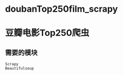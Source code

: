 # doubanTop250film_scrapy
豆瓣电影Top250爬虫
=================================== 
    
需要的模块
-----------------------------------
    Scrapy
    Beautifulsoup
